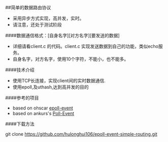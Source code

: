 ##简单的数据路由协议

* 采用异步方式实现，高并发，实时。
* 请注意，还处于测试阶段

####数据通信格式：[自身名字][对方名字][要发送的数据]


* 详细请看client.c 的代码。client.c 实现发送数据到自己的功能，类似echo服务。
* 自身名字，对方名字，使用10个字符，不能小，也不能多。



####技术介绍

* 使用TCP长连接，实现client间的实时数据通信.
* 使用epoll,及uthash,达到高并发的目的

####参考的项目

* based on ohscar [epoll-event](https://github.com/ohscar/epoll-event)
* based on ankurs's [Poll-Event](https://github.com/ankurs/Poll-Event)

####下载方法

git clone https://github.com/hulonghui106/epoll-event-simple-routing.git
